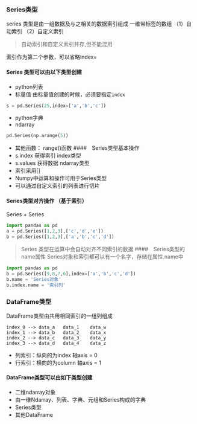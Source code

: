 ### Series类型 
series 类型是由一组数据及与之相关的数据索引组成
一维带标签的数组
（1）自动索引 （2）自定义索引  
> 自动索引和自定义索引并存,但不能混用

索引作为第二个参数，可以省略index=
#### Series 类型可以由以下类型创建
* python列表 
* 标量值  由标量值创建的时候，必须要指定`index`
``` python 
s = pd.Series(25,index=['a','b','c']) 
```
* python字典 
* ndarray  
``` python 
pd.Series(np.arange(5))  
```
* 其他函数： range()函数 
####　Series类型基本操作  
* s.index  获得索引 index类型
* s.values 获得数据 ndarray类型 
* 索引采用[]
* Numpy中运算和操作可用于Series类型
* 可以通过自定义索引的列表进行切片
#### Series类型对齐操作 （基于索引）
Series + Series 
``` python
import pandas as pd 
a = pd.Series([1,2,3],['c','d','e'])
b = pd.Series([1,2,3],['a','b','c','d']) 
```
> Series 类型在运算中会自动对齐不同索引的数据
####　Series类型的name属性 
Series对象和索引都可以有一个名字，存储在属性.name中 
```python 
import pandas as pd 
b = pd.Series([9,8,7,6],index=['a','b','c','d'])
b.name = 'Series对象'
b.index.name = '索引列'
``` 

### DataFrame类型
DataFrame类型由共用相同索引的一组列组成
```
index_0 --> data_a   data_1    data_w
index_1 --> data_b   data_2    data_x
index_2 --> data_c   data_3    data_y
index_3 --> data_d   data_4    data_z
```
* 列索引：纵向的为index   轴axis = 0 
* 行索引：横向的为column  轴axis = 1 
#### DataFrame类型可以由如下类型创建
* 二维ndarray对象
* 由一维Ndarray、列表、字典、元组和Series构成的字典
* Series类型
* 其他DataFrame
